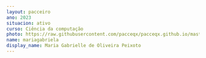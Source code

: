 ```yaml
---
layout: pacceiro
ano: 2023
situacion: ativo
curso: Ciência da computação
photo: https://raw.githubusercontent.com/pacceqx/pacceqx.github.io/master/assets/pic/bolsistas/10.png
name: mariagabriela
display_name: Maria Gabrielle de Oliveira Peixoto
---
```


